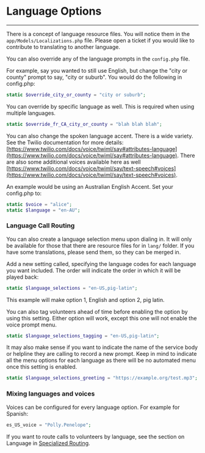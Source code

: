 # Language Options

---

There is a concept of language resource files.  You will notice them in the `app/Models/Localizations.php` file.  Please open a ticket if you would like to contribute to translating to another language.

You can also override any of the language prompts in the `config.php` file. 

For example, say you wanted to still use English, but change the "city or county" prompt to say, "city or suburb".  You would do the following in config.php:

```php
static $override_city_or_county = "city or suburb";
```

You can override by specific language as well.  This is required when using multiple languages.

```php
static $override_fr_CA_city_or_county = "blah blah blah";
```

You can also change the spoken language accent.  There is a wide variety.  See the Twilio documentation for more details: [https://www.twilio.com/docs/voice/twiml/say#attributes-language](https://www.twilio.com/docs/voice/twiml/say#attributes-language).  There are also some additional voices available here as well [https://www.twilio.com/docs/voice/twiml/say/text-speech#voices](https://www.twilio.com/docs/voice/twiml/say/text-speech#voices).

An example would be using an Australian English Accent.  Set your config.php to:

```php
static $voice = "alice";
static $language = "en-AU";
``` 

### Language Call Routing

You can also create a language selection menu upon dialing in.  It will only be available for those that there are resource files for in `lang/` folder.  If you have some translations, please send them, so they can be merged in.

Add a new setting called, specifying the language codes for each language you want included.  The order will indicate the order in which it will be played back:

```php
static $language_selections = "en-US,pig-latin";
```

This example will make option 1, English and option 2, pig latin.

You can also tag volunteers ahead of time before enabling the option by using this setting.  Either option will work, except this one will not enable the voice prompt menu.

```php
static $language_selections_tagging = "en-US,pig-latin";
```

It may also make sense if you want to indicate the name of the service body or helpline they are calling to record a new prompt.  Keep in mind to indicate all the menu options for each language as there will be no automated menu once this setting is enabled.

```php
static $language_selections_greeting = "https://example.org/test.mp3";
```

### Mixing languages and voices

Voices can be configured for every language option.  For example for Spanish:

```php
es_US_voice = "Polly.Penelope";
```

If you want to route calls to volunteers by language, see the section on Language in [Specialized Routing](../../helpline/specialized-routing/).
